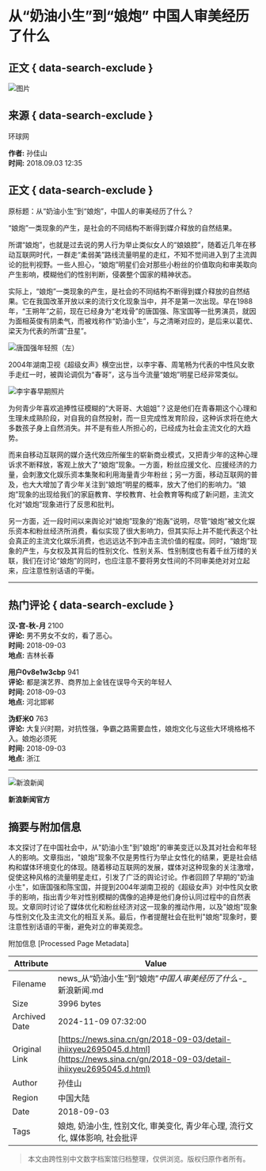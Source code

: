 # 从“奶油小生”到“娘炮” 中国人审美经历了什么

## 正文 { data-search-exclude }


![图片](https://n.sinaimg.cn/sinakd10219/360/w180h180/20221207/d7a2-a5770dd64bcda5d2beb4f24c6c87b532.jpg)

## 来源 { data-search-exclude }
环球网

**作者:** 孙佳山  
**时间:** 2018.09.03 12:35  

## 正文 { data-search-exclude }

原标题：从“奶油小生”到“娘炮”，中国人的审美经历了什么？

“娘炮”一类现象的产生，是社会的不同结构不断得到媒介释放的自然结果。

所谓“娘炮”，也就是过去说的男人行为举止类似女人的“娘娘腔”，随着近几年在移动互联网时代，一群走“柔弱美”路线流量明星的走红，不知不觉间进入到了主流舆论的批判视野。一些人担心，“娘炮”明星们会对那些小粉丝的价值取向和审美取向产生影响，模糊他们的性别判断，侵袭整个国家的精神状态。

实际上，“娘炮”一类现象的产生，是社会的不同结构不断得到媒介释放的自然结果。它在我国改革开放以来的流行文化现象当中，并不是第一次出现。早在1988年，“王朔年”之前，现在已经身为“老戏骨”的唐国强、陈宝国等一批男演员，就因为面相英俊有阴柔气，而被戏称作“奶油小生”，与之清晰对应的，是后来以葛优、梁天为代表的所谓“丑星”。

![唐国强年轻照（左）](https://k.sinaimg.cn/n/news/transform/130/w550h380/20180903/_PB0-fzrwica2303985.jpg/w700d1q75cms.jpg?by=cms_fixed_width)

2004年湖南卫视《超级女声》横空出世，以李宇春、周笔畅为代表的中性风女歌手走红一时，被舆论调侃为“春哥”，这与当今流量“娘炮”明星已经非常类似。

![李宇春早期照片](https://k.sinaimg.cn/n/news/transform/162/w550h412/20180903/onq4-hiqtcan3002551.jpg/w700d1q75cms.jpg?by=cms_fixed_width)

为何青少年喜欢追捧性征模糊的“大哥哥、大姐姐”？这是他们在青春期这个心理和生理未成熟阶段，对自我的自然投射，而一旦完成性发育阶段，这种诉求将在绝大多数孩子身上自然消失。并不是有些人所担心的，已经成为社会主流文化的大趋势。

而来自移动互联网的媒介迭代效应所催生的崭新商业模式，又把青少年的这种心理诉求不断释放，客观上放大了“娘炮”现象。一方面，粉丝应援文化、应援经济的力量，会刺激文化娱乐资本集聚和利用海量青少年粉丝；另一方面，移动互联网的普及，也大大增加了青少年关注到“娘炮”明星的概率，放大了他们的影响力。“娘炮”现象的出现给我们的家庭教育、学校教育、社会教育等构成了新问题，主流文化对“娘炮”现象进行了反思和批判。

另一方面，近一段时间以来舆论对“娘炮”现象的“炮轰”说明，尽管“娘炮”被文化娱乐资本和粉丝经济所消费，看似实现了很大影响力，但其实际上并不能代表这个社会真正的主流文化娱乐消费，也远远达不到冲击主流价值的程度。同时，“娘炮”现象的产生，与女权及其背后的性别文化、性别关系、性别制度也有着千丝万缕的关联，我们在讨论“娘炮”的同时，也应注意不要将男女性间的不同审美绝对对立起来，应注意性别话语的平衡。

---

## 热门评论 { data-search-exclude }

**汉-宫-秋-月** 2100  
**评论:** 男不男女不女的，看了恶心。  
**时间:** 2018-09-03  
**地点:** 吉林长春  

**用户0v8e1w3cbp** 941  
**评论:** 都是演艺界、商界加上金钱在误导今天的年轻人  
**时间:** 2018-09-03  
**地点:** 河北邯郸  

**沩虾米0** 763  
**评论:** 大复兴时期，对抗性强，争霸之路需要血性，娘炮文化与这些大环境格格不入。娘炮必须死  
**时间:** 2018-09-03  
**地点:** 浙江  

--- 

![新浪新闻](https://n.sinaimg.cn/default/80905340/20200331/sinalogo.png)

**新浪新闻官方**

## 摘要与附加信息

<!-- tcd_abstract -->
本文探讨了在中国社会中，从"奶油小生"到"娘炮"的审美变迁以及其对社会和年轻人的影响。文章指出，"娘炮"现象不仅是男性行为举止女性化的结果，更是社会结构和媒体环境变化的体现。随着移动互联网的发展，媒体对这种现象的关注激增，促使这种风格的流量明星走红，引发了广泛的舆论讨论。作者回顾了早期的"奶油小生"，如唐国强和陈宝国，并提到2004年湖南卫视的《超级女声》对中性风女歌手的影响，指出青少年对性别模糊的偶像的追捧是他们身份认同过程中的自然表现。文章同时讨论了媒体优化和粉丝经济对这一现象的推动作用，以及"娘炮"现象与性别文化及主流文化的相互关系。最后，作者提醒社会在批判"娘炮"现象时，要注意性别话语的平衡，避免对立的审美观念。
<!-- tcd_abstract_end -->

附加信息 [Processed Page Metadata]

| Attribute       | Value                                  |
|-----------------|----------------------------------------|
| Filename        | news_从“奶油小生”到“娘炮”_中国人审美经历了什么_-_新浪新闻.md                             |
| Size            | 3996 bytes                           |
| Archived Date   | 2024-11-09 07:32:00                             |
| Original Link   | [https://news.sina.cn/gn/2018-09-03/detail-ihiixyeu2695045.d.html](https://news.sina.cn/gn/2018-09-03/detail-ihiixyeu2695045.d.html)                       |
| Author          | 孙佳山                               |
| Region          | 中国大陆                               |
| Date            | 2018-09-03                                 |
| Tags            | 娘炮, 奶油小生, 性别文化, 审美变化, 青少年心理, 流行文化, 媒体影响, 社会批评                                 |
>
> 本文由跨性别中文数字档案馆归档整理，仅供浏览。版权归原作者所有。
>